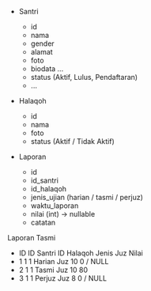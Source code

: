 - Santri
  - id
  - nama
  - gender
  - alamat
  - foto
  - biodata ...
  - status (Aktif, Lulus, Pendaftaran)
  - ...

- Halaqoh
  - id
  - nama
  - foto
  - status (Aktif / Tidak Aktif)

- Laporan 
  - id
  - id_santri
  - id_halaqoh
  - jenis_ujian (harian / tasmi / perjuz)
  - waktu_laporan
  - nilai (int) -> nullable
  - catatan

Laporan Tasmi
- ID    ID Santri     ID Halaqoh    Jenis       Juz           Nilai
- 1     1               1           Harian      Juz 10        0 / NULL
- 2     1               1           Tasmi       Juz 10        80
- 3     1               1           Perjuz      Juz 8         0 / NULL